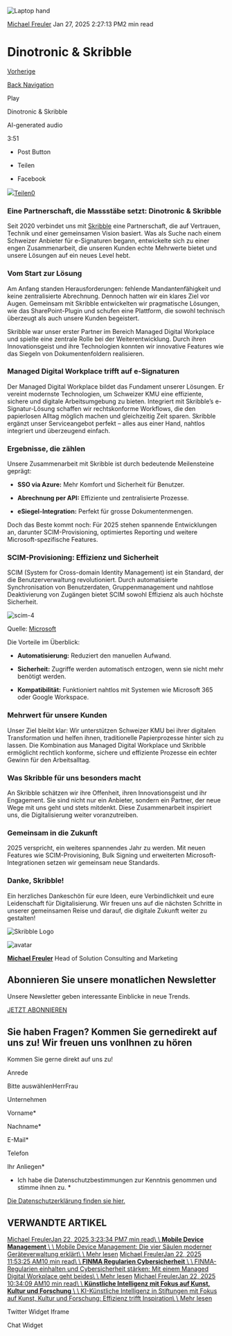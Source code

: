 ![Laptop hand ](https://25917640.fs1.hubspotusercontent-eu1.net/hub/25917640/hubfs/AdobeStock_894671365_reduziert.jpg?width=300&name=AdobeStock_894671365_reduziert.jpg)

[Michael Freuler](https://blog.dinotronic.ch/author/michael-freuler) Jan 27, 2025 2:27:13 PM2 min read

# Dinotronic & Skribble

[Vorherige](https://blog.dinotronic.ch/mobile-device-management)

[Back Navigation](https://blog.dinotronic.ch/)

Play

Dinotronic & Skribble

AI-generated audio

3:51

- Post Button

- Teilen
- Facebook







[![](https://static.xx.fbcdn.net/rsrc.php/v4/yn/r/GzgedhmzSQa.png)Teilen0](https://www.facebook.com/sharer/sharer.php?kid_directed_site=0&sdk=joey&u=https%3A%2F%2Fblog.dinotronic.ch%2Fdinotronic-und-skribble&display=popup&ref=plugin&src=share_button)


### Eine Partnerschaft, die Massstäbe setzt: Dinotronic & Skribble

Seit 2020 verbindet uns mit [Skribble](https://www.skribble.com/de-ch/) eine Partnerschaft, die auf Vertrauen, Technik und einer gemeinsamen Vision basiert. Was als Suche nach einem Schweizer Anbieter für e-Signaturen begann, entwickelte sich zu einer engen Zusammenarbeit, die unseren Kunden echte Mehrwerte bietet und unsere Lösungen auf ein neues Level hebt.

### Vom Start zur Lösung

Am Anfang standen Herausforderungen: fehlende Mandantenfähigkeit und keine zentralisierte Abrechnung. Dennoch hatten wir ein klares Ziel vor Augen. Gemeinsam mit Skribble entwickelten wir pragmatische Lösungen, wie das SharePoint-Plugin und schufen eine Plattform, die sowohl technisch überzeugt als auch unsere Kunden begeistert.

Skribble war unser erster Partner im Bereich Managed Digital Workplace und spielte eine zentrale Rolle bei der Weiterentwicklung. Durch ihren Innovationsgeist und ihre Technologien konnten wir innovative Features wie das Siegeln von Dokumentenfoldern realisieren.

### Managed Digital Workplace trifft auf e-Signaturen

Der Managed Digital Workplace bildet das Fundament unserer Lösungen. Er vereint modernste Technologien, um Schweizer KMU eine effiziente, sichere und digitale Arbeitsumgebung zu bieten. Integriert mit Skribble’s e-Signatur-Lösung schaffen wir rechtskonforme Workflows, die den papierlosen Alltag möglich machen und gleichzeitig Zeit sparen. Skribble ergänzt unser Serviceangebot perfekt – alles aus einer Hand, nahtlos integriert und überzeugend einfach.

### Ergebnisse, die zählen

Unsere Zusammenarbeit mit Skribble ist durch bedeutende Meilensteine geprägt:

- **SSO via Azure:** Mehr Komfort und Sicherheit für Benutzer.

- **Abrechnung per API:** Effiziente und zentralisierte Prozesse.

- **eSiegel-Integration:** Perfekt für grosse Dokumentenmengen.


Doch das Beste kommt noch: Für 2025 stehen spannende Entwicklungen an, darunter SCIM-Provisioning, optimiertes Reporting und weitere Microsoft-spezifische Features.

### SCIM-Provisioning: Effizienz und Sicherheit

SCIM (System for Cross-domain Identity Management) ist ein Standard, der die Benutzerverwaltung revolutioniert. Durch automatisierte Synchronisation von Benutzerdaten, Gruppenmanagement und nahtlose Deaktivierung von Zugängen bietet SCIM sowohl Effizienz als auch höchste Sicherheit.

![scim-4](https://blog.dinotronic.ch/hs-fs/hubfs/scim-4.png?width=799&height=394&name=scim-4.png)

Quelle: [Microsoft](https://learn-microsoft-com.translate.goog/en-us/entra/identity/app-provisioning/on-premises-scim-provisioning?_x_tr_sl=en&_x_tr_tl=de&_x_tr_hl=de&_x_tr_pto=rq)

Die Vorteile im Überblick:

- **Automatisierung:** Reduziert den manuellen Aufwand.

- **Sicherheit:** Zugriffe werden automatisch entzogen, wenn sie nicht mehr benötigt werden.

- **Kompatibilität:** Funktioniert nahtlos mit Systemen wie Microsoft 365 oder Google Workspace.


### Mehrwert für unsere Kunden

Unser Ziel bleibt klar: Wir unterstützen Schweizer KMU bei ihrer digitalen Transformation und helfen ihnen, traditionelle Papierprozesse hinter sich zu lassen. Die Kombination aus Managed Digital Workplace und Skribble ermöglicht rechtlich konforme, sichere und effiziente Prozesse ein echter Gewinn für den Arbeitsalltag.

### Was Skribble für uns besonders macht

An Skribble schätzen wir ihre Offenheit, ihren Innovationsgeist und ihr Engagement. Sie sind nicht nur ein Anbieter, sondern ein Partner, der neue Wege mit uns geht und stets mitdenkt. Diese Zusammenarbeit inspiriert uns, die Digitalisierung weiter voranzutreiben.

### Gemeinsam in die Zukunft

2025 verspricht, ein weiteres spannendes Jahr zu werden. Mit neuen Features wie SCIM-Provisioning, Bulk Signing und erweiterten Microsoft-Integrationen setzen wir gemeinsam neue Standards.

### Danke, Skribble!

Ein herzliches Dankeschön für eure Ideen, eure Verbindlichkeit und eure Leidenschaft für Digitalisierung. Wir freuen uns auf die nächsten Schritte in unserer gemeinsamen Reise und darauf, die digitale Zukunft weiter zu gestalten!

![Skribble Logo](https://blog.dinotronic.ch/hs-fs/hubfs/Skribble%20Logo.png?width=501&height=125&name=Skribble%20Logo.png)

![avatar](https://25917640.fs1.hubspotusercontent-eu1.net/hub/25917640/hubfs/01_Visual%20Content/01_Mitarbeiter-Fotos/Michael%20Freuler%20klein.png?width=290&name=Michael%20Freuler%20klein.png)

[**Michael Freuler**](https://blog.dinotronic.ch/author/michael-freuler) Head of Solution Consulting and Marketing

## Abonnieren Sie unsere monatlichen Newsletter

Unsere Newsletter geben interessante Einblicke in neue Trends.

[JETZT ABONNIEREN](https://cta-eu1.hubspot.com/web-interactives/public/v1/track/click?encryptedPayload=AVxigLItaVkbFscmVj3aj449v8FhZgxhqG9tuuIk5O4yK7r5cEqT8h0u569eemmGbDGZ7eEuuO5HcVTrfreZn1Xqp1Y2uGw5JYGRabBkXv9MzW77Pm%2FCYLBGLsk9foSEtVnu3ChWkZtp5HZE%2BHxWJliuRbL1nq0Me6qgoLEha4KVDxm6nNo9P3k6mJl%2BC%2FuW73w%3D&portalId=25917640&webInteractiveContentId=114201044682&webInteractiveId=151726273754&containerType=EMBEDDED&pageUrl=https%3A%2F%2Fblog.dinotronic.ch%2Fdinotronic-und-skribble&pageTitle=Dinotronic+%26+Skribble&referrer=&userAgent=Mozilla%2F5.0+%28X11%3B+Linux+x86_64%29+AppleWebKit%2F537.36+%28KHTML%2C+like+Gecko%29+Chrome%2F132.0.0.0+Safari%2F537.36&hutk=&hssc=&hstc=&pageId=205074508990)

## Sie haben Fragen? Kommen Sie gernedirekt auf uns zu! Wir freuen uns vonIhnen zu hören

Kommen Sie gerne direkt auf uns zu!

Anrede

Bitte auswählenHerrFrau

Unternehmen

Vorname\*

Nachname\*

E-Mail\*

Telefon

Ihr Anliegen\*

- Ich habe die Datenschutzbestimmungen zur Kenntnis genommen und stimme ihnen zu.
\*

[Die Datenschutzerklärung finden sie hier.](https://dinotronic.ch/datenschutz)

## VERWANDTE ARTIKEL

[Michael FreulerJan 22, 2025 3:23:34 PM7 min read\\
\\
**Mobile Device Management** \\
\\
Mobile Device Management: Die vier Säulen moderner Geräteverwaltung erklärt\\
\\
Mehr lesen](https://blog.dinotronic.ch/mobile-device-management) [Michael FreulerJan 22, 2025 11:53:25 AM10 min read\\
\\
**FINMA Regularien Cybersicherheit** \\
\\
FINMA-Regularien einhalten und Cybersicherheit stärken: Mit einem Managed Digital Workplace geht beides\\
\\
Mehr lesen](https://blog.dinotronic.ch/finma-regularien-cybersicherheit) [Michael FreulerJan 22, 2025 10:34:09 AM10 min read\\
\\
**Künstliche Intelligenz mit Fokus auf Kunst, Kultur und Forschung** \\
\\
KI-Künstliche Intelligenz in Stiftungen mit Fokus auf Kunst, Kultur und Forschung: Effizienz trifft Inspiration\\
\\
Mehr lesen](https://blog.dinotronic.ch/k%C3%BCnstliche-intelligenz-mit-fokus-auf-kunst-kultur-und-forschung)

Twitter Widget Iframe

Chat Widget